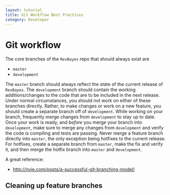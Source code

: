 ```yaml
---
layout: tutorial
title: Git Workflow Best Practices
category: Developer
---
```


# Git workflow

The core branches of the `RevBayes` repo that should always exist are

-   `master`
-   `development`

The `master` branch should always reflect the state of the current release of
`RevBayes`.
The `development` branch should contain the working additions/changes to the
code that are to be included in the next release.
Under normal circumstances, you should not work on either of these branches
directly.
Rather, to make changes or work on a new feature, you should create a separate
branch off of `development`.
While working on your branch, frequently merge changes from `development` to
stay up to date.
Once your work is ready, and *before* you merge your branch into `development`,
make sure to merge any changes from `development` and verify the code is
compiling and tests are passing.
Never merge a feature branch directly into `master`, the only exception being
hotfixes to the current release.
For hotfixes, create a separate branch from `master`, make the fix and verify
it, and then merge the hotfix branch into `master` and `development`.

A great reference:

-   <http://nvie.com/posts/a-successful-git-branching-model/>

## Cleaning up feature branches


